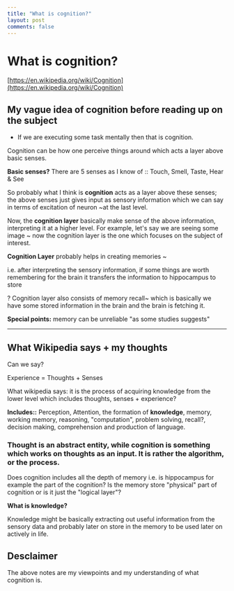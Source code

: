 ```yaml
---
title: "What is cognition?"
layout: post
comments: false
---
```


# What is cognition?

[https://en.wikipedia.org/wiki/Cognition](https://en.wikipedia.org/wiki/Cognition)

## My vague idea of cognition before reading up on the subject

- If we are executing some task mentally then that is cognition.

Cognition can be how one perceive things around which acts a layer above basic senses.

**Basic senses?** There are 5 senses as I know of :: Touch, Smell, Taste, Hear & See

So probably what I think is **cognition** acts as a layer above these senses; the above senses just gives input as sensory information which we can say in terms of excitation of neuron ~at the last level.

Now, the **cognition layer** basically make sense of the above information, interpreting it at a higher level. For example, let's say we are seeing some image ~ now the cognition layer is the one which focuses on the subject of interest.

**Cognition Layer** probably helps in creating memories ~

i.e. after interpreting the sensory information, if some things are worth remembering for the brain it transfers the information to hippocampus to store

? Cognition layer also consists of memory recall~ which is basically we have some stored information in the brain and the brain is fetching it.

**Special points:** memory can be unreliable "as some studies suggests"

---

## What Wikipedia says + my thoughts

Can we say?

Experience = Thoughts + Senses

What wikipedia says: it is the process of acquiring knowledge from the lower level which includes thoughts, senses + experience?

**Includes::** Perception, Attention, the formation of **knowledge**, memory, working memory, reasoning, "computation", problem solving, recall?, decision making, comprehension and production of language.

### Thought is an abstract entity, while cognition is something which works on thoughts as an input. It is rather the algorithm, or the process.

Does cognition includes all the depth of memory i.e. is hippocampus for example the part of the cognition? Is the memory store "physical" part of cognition or is it just the "logical layer"?

**What is knowledge?**

Knowledge might be basically extracting out useful information from the sensory data and probably later on store in the memory to be used later on actively in life.

## Desclaimer

The above notes are my viewpoints and my understanding of what cognition is.
